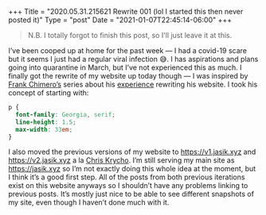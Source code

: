 +++
Title = "2020.05.31.215621 Rewrite 001 (lol I started this then never posted it)"
Type = "post"
Date = "2021-01-07T22:45:14-06:00"
+++

> N.B. I totally forgot to finish this post, so I'll just leave it at this.

I’ve been cooped up at home for the past week — I had a covid-19 scare but it seems I just had a regular viral infection 😅. I has aspirations and plans going into quarantine in March, but I’ve not experienced this as much. I finally got the rewrite of my website up today though — I was inspired by [Frank Chimero’s](https://frankchimero.com) series about his [experience](https://frankchimero.com/blog/2019/redesign/) rewriting his website. I took his concept of starting with:

```css
p {
  font-family: Georgia, serif;
  line-height: 1.5;
  max-width: 33em;
}
```

I also moved the previous versions of my website to https://v1.jasik.xyz and https://v2.jasik.xyz a la [Chris Krycho](https://v4.chriskrycho.com/2019/my-final-round-of-url-rewrites-ever.html). I’m still serving my main site as https://jasik.xyz so I’m not exactly doing this whole idea at the moment, but I think it’s a good first step. All of the posts from both previous iterations exist on this website anyways so I shouldn’t have any problems linking to previous posts. It’s mostly just nice to be able to see different snapshots of my site, even though I haven’t done much with it.
